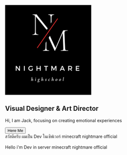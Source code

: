 <!DOCTYPE html>
<html lang="th">

<head>
</head>

<body>
  <!-- Nav bar -->
  <header>
   <nav> </nav>
  </header>

  <!-- main -->
<main>
<section id="home">
      <img src="https://raw.githubusercontent.com/autokunza794/autokunza794/main/Black%20and%20White%20Minimalist%20Professional%20Initial%20Logo.png" />
      <h2>Visual Designer & Art Director</h2>
      <p>Hi, I am Jack, focusing on creating emotional experiences</p>
      <button>Here Me</button>
</section>

  <!-- contact -->
  <footer id="contact">
   สวัสดีครับ ผมเป็น Dev ในเซิฟเวอร์ minecraft nightmare official 
  <br><br>
    Hello i'm Dev in server minecraft nightmare official 
  </footer>

</body>
</html>
